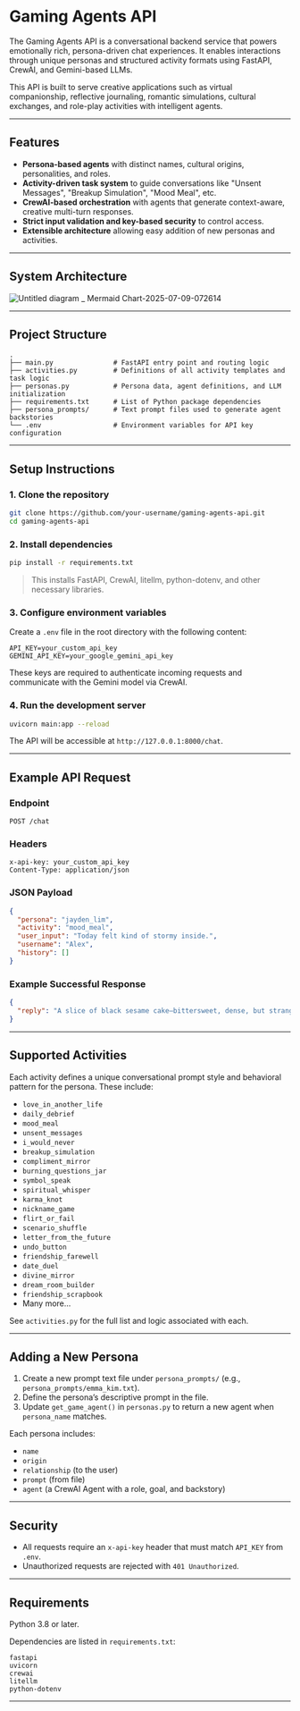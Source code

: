 
# Gaming Agents API

The Gaming Agents API is a conversational backend service that powers emotionally rich, persona-driven chat experiences. It enables interactions through unique personas and structured activity formats using FastAPI, CrewAI, and Gemini-based LLMs.

This API is built to serve creative applications such as virtual companionship, reflective journaling, romantic simulations, cultural exchanges, and role-play activities with intelligent agents.

---

## Features

- **Persona-based agents** with distinct names, cultural origins, personalities, and roles.
- **Activity-driven task system** to guide conversations like "Unsent Messages", "Breakup Simulation", "Mood Meal", etc.
- **CrewAI-based orchestration** with agents that generate context-aware, creative multi-turn responses.
- **Strict input validation and key-based security** to control access.
- **Extensible architecture** allowing easy addition of new personas and activities.

---

## System Architecture

![Untitled diagram _ Mermaid Chart-2025-07-09-072614](https://github.com/user-attachments/assets/a76af236-9118-400e-8c70-6b6f4e44b970)


---

## Project Structure

```
.
├── main.py               # FastAPI entry point and routing logic
├── activities.py         # Definitions of all activity templates and task logic
├── personas.py           # Persona data, agent definitions, and LLM initialization
├── requirements.txt      # List of Python package dependencies
├── persona_prompts/      # Text prompt files used to generate agent backstories
└── .env                  # Environment variables for API key configuration
```

---

## Setup Instructions

### 1. Clone the repository

```bash
git clone https://github.com/your-username/gaming-agents-api.git
cd gaming-agents-api
```

### 2. Install dependencies

```bash
pip install -r requirements.txt
```

> This installs FastAPI, CrewAI, litellm, python-dotenv, and other necessary libraries.

### 3. Configure environment variables

Create a `.env` file in the root directory with the following content:

```env
API_KEY=your_custom_api_key
GEMINI_API_KEY=your_google_gemini_api_key
```

These keys are required to authenticate incoming requests and communicate with the Gemini model via CrewAI.

### 4. Run the development server

```bash
uvicorn main:app --reload
```

The API will be accessible at `http://127.0.0.1:8000/chat`.

---

## Example API Request

### Endpoint

```
POST /chat
```

### Headers

```
x-api-key: your_custom_api_key
Content-Type: application/json
```

### JSON Payload

```json
{
  "persona": "jayden_lim",
  "activity": "mood_meal",
  "user_input": "Today felt kind of stormy inside.",
  "username": "Alex",
  "history": []
}
```

### Example Successful Response

```json
{
  "reply": "A slice of black sesame cake—bittersweet, dense, but strangely comforting. What’s on your plate today, Alex?"
}
```

---

## Supported Activities

Each activity defines a unique conversational prompt style and behavioral pattern for the persona. These include:

- `love_in_another_life`
- `daily_debrief`
- `mood_meal`
- `unsent_messages`
- `i_would_never`
- `breakup_simulation`
- `compliment_mirror`
- `burning_questions_jar`
- `symbol_speak`
- `spiritual_whisper`
- `karma_knot`
- `nickname_game`
- `flirt_or_fail`
- `scenario_shuffle`
- `letter_from_the_future`
- `undo_button`
- `friendship_farewell`
- `date_duel`
- `divine_mirror`
- `dream_room_builder`
- `friendship_scrapbook`
- Many more...

See `activities.py` for the full list and logic associated with each.

---

## Adding a New Persona

1. Create a new prompt text file under `persona_prompts/` (e.g., `persona_prompts/emma_kim.txt`).
2. Define the persona’s descriptive prompt in the file.
3. Update `get_game_agent()` in `personas.py` to return a new agent when `persona_name` matches.

Each persona includes:
- `name`
- `origin`
- `relationship` (to the user)
- `prompt` (from file)
- `agent` (a CrewAI Agent with a role, goal, and backstory)

---

## Security

- All requests require an `x-api-key` header that must match `API_KEY` from `.env`.
- Unauthorized requests are rejected with `401 Unauthorized`.

---

## Requirements

Python 3.8 or later.

Dependencies are listed in `requirements.txt`:

```
fastapi
uvicorn
crewai
litellm
python-dotenv
```

---
